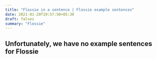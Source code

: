 ```yaml
---
title: "Flossie in a sentence | Flossie example sentences"
date: 2021-01-20T19:57:50+05:30
draft: falses
summary: "Flossie"
---
```

## Unfortunately, we have no example sentences for Flossie                 
